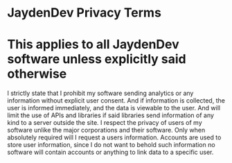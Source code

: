 # JaydenDev Privacy Terms
# This applies to all JaydenDev software unless explicitly said otherwise

I strictly state that I prohibit my software sending analytics or any information without explicit user consent. And if information is collected, the user is informed immediately, and the data is viewable to the user. And will limit the use of APIs and libraries if said libraries send information of any kind to a server outside the site. I respect the privacy of users of my software unlike the major corporations and their software. Only when absolutely required will I request a users information. Accounts are used to store user information, since I do not want to behold such information no software will contain accounts or anything to link data to a specific user.

